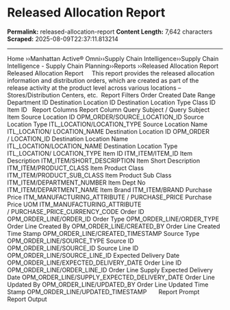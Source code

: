 # Released Allocation Report

**Permalink:** released-allocation-report
**Content Length:** 7,642 characters
**Scraped:** 2025-08-09T22:37:11.813214

---

Home &rsaquo;&rsaquo;Manhattan Active® Omni&rsaquo;&rsaquo;Supply Chain Intelligence&rsaquo;&rsaquo;Supply Chain Intelligence - Supply Chain Planning&rsaquo;&rsaquo;Reports ››Released Allocation Report Released Allocation Report &nbsp; &nbsp; This report provides the released allocation information and distribution&nbsp;orders, which are created as part of the release&nbsp;activity at the product level across various locations &ndash; Stores/Distribution Centers, etc.&nbsp; Report Filters Order Created Date Range Department ID Destination Location ID Destination Location Type Class ID Item ID &nbsp; Report Columns Report Column Query Subject / Query Subject Item Source Location ID OPM_ORDER/SOURCE_LOCATION_ID Source Location Type ITL_LOCATION/LOCATION_TYPE Source Location Name ITL_LOCATION/&nbsp;LOCATION_NAME Destination Location ID OPM_ORDER /&nbsp;LOCATION_ID Destination Location Name ITL_LOCATION/LOCATION_NAME Destination Location Type ITL_LOCATION/&nbsp;LOCATION_TYPE Item ID ITM_ITEM/ITEM_ID Item Description ITM_ITEM/SHORT_DESCRIPTION Item Short Description ITM_ITEM/PRODUCT_CLASS Item Product Class ITM_ITEM/PRODUCT_SUB_CLASS Item Product Sub Class ITM_ITEM/DEPARTMENT_NUMBER Item Dept No ITM_ITEM/DEPARTMENT_NAME Item Brand ITM_ITEM/BRAND Purchase Price ITM_MANUFACTURING_ATTRIBUTE /&nbsp;PURCHASE_PRICE Purchase Price UOM ITM_MANUFACTURING_ATTRIBUTE /&nbsp;PURCHASE_PRICE_CURRENCY_CODE Order ID OPM_ORDER_LINE/ORDER_ID Order Type OPM_ORDER_LINE/ORDER_TYPE Order Line Created By OPM_ORDER_LINE/CREATED_BY Order Line Created Time Stamp OPM_ORDER_LINE/CREATED_TIMESTAMP Source Type OPM_ORDER_LINE/SOURCE_TYPE Source ID OPM_ORDER_LINE/SOURCE_ID Source Line ID OPM_ORDER_LINE/SOURCE_LINE_ID Expected Delivery Date OPM_ORDER_LINE/EXPECTED_DELIVERY_DATE Order Line ID OPM_ORDER_LINE/ORDER_LINE_ID Order Line Supply Expected Delivery Date OPM_ORDER_LINE/SUPPLY_EXPECTED_DELIVERY_DATE Order Line Updated By OPM_ORDER_LINE/UPDATED_BY Order Line Updated Time Stamp OPM_ORDER_LINE/UPDATED_TIMESTAMP &nbsp; &nbsp; &nbsp; Report Prompt &nbsp; &nbsp; Report Output &nbsp; &nbsp;